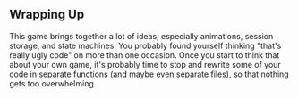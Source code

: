 ## Wrapping Up

This game brings together a lot of ideas, especially animations, session
storage, and state machines.  You probably found yourself thinking "that's
really ugly code" on more than one occasion.  Once you start to think that about
your own game, it's probably time to stop and rewrite some of your code in
separate functions (and maybe even separate files), so that nothing gets too
overwhelming.

